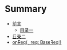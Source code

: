 # Summary

* [前言](README.md)
  * [目录一](mu-lu-yi.md)
* [目录二](mu-lu-er.md)
* [onReq\(\_ req: BaseReq!\)](methods.md)

